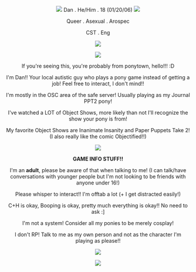 
<p align="center"><img src="https://i.imgur.com/rZBl8wX.gif"/> Dan . He/Him . 18 (01/20/06) <img src="https://i.imgur.com/5NeNEcQ.gif"/></p>
<p align="center">Queer . Asexual . Arospec</p>
<p align="center">CST . Eng</p>
<p align="center">
<img src="https://media1.tenor.com/m/ZPILi1cx1y8AAAAd/inanimate-insanity-ii.gif"/>
</p>
<p align="center">
<img src="https://gifcity.carrd.co/assets/images/gallery97/8367057e.gif?v=47652796"/>
</p>
<p align="center">If you're seeing this, you're probably from ponytown, hello!!! :D</p>
<p align="center">I'm Dan!! Your local autistic guy who plays a pony game instead of getting a job! Feel free to interact, I don't mind!!</p>
<p align="center">I'm mostly in the OSC area of the safe server! Usually playing as my Journal PPT2 pony!</p>
<p align="center">I've watched a LOT of Object Shows, more likely than not I'll recognize the show your pony is from!</p>
<p align="center">My favorite Object Shows are Inanimate Insanity and Paper Puppets Take 2! (I also really like the comic Objectified!!)</p>
<p align="center">
<img src="https://gifcity.carrd.co/assets/images/gallery97/0fce9c7d.gif?v=47652796"/>
</p>
<p align="center"><b>GAME INFO STUFF!!</b></p>
<p align="center">I'm an <b>adult</b>, please be aware of that when talking to me! (I can talk/have conversations with younger people but I'm not looking to be friends with anyone under 16!)</p>
<p align="center">Please whisper to interact!! I'm offtab a lot (+ I get distracted easily!)</p>
<p align="center">C+H is okay, Booping is okay, pretty much everything is okay!! No need to ask :] </p>
<p align="center">I'm not a system! Consider all my ponies to be merely cosplay!</p>
<p align="center">I don't RP! Talk to me as my own person and not as the character I'm playing as please!!</p>
<p align="center">
<img src="https://gifcity.carrd.co/assets/images/gallery97/419c72c5.gif?v=47652796"/>
</p>
<p align="center">
<img src="https://media1.tenor.com/m/PNk0yNQbx6AAAAAd/ppt2-paper.gif"/>
</p>

<!--
**rocketeerdan/rocketeerdan** is a ✨ _special_ ✨ repository because its `README.md` (this file) appears on your GitHub profile.

Here are some ideas to get you started:

- 🔭 I’m currently working on ...
- 🌱 I’m currently learning ...
- 👯 I’m looking to collaborate on ...
- 🤔 I’m looking for help with ...
- 💬 Ask me about ...
- 📫 How to reach me: ...
- 😄 Pronouns: ...
- ⚡ Fun fact: ...
-->
